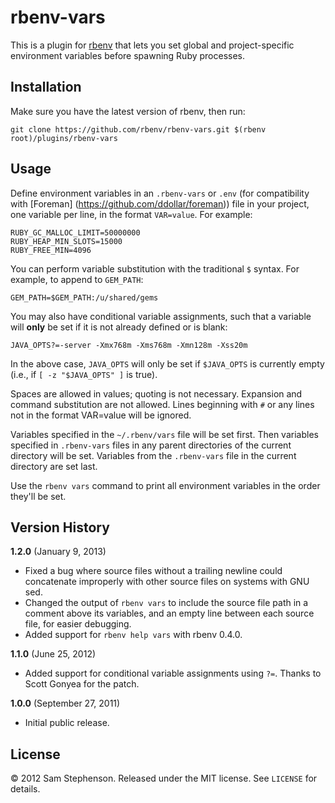 # rbenv-vars

This is a plugin for [rbenv](https://github.com/rbenv/rbenv)
that lets you set global and project-specific environment variables
before spawning Ruby processes.

## Installation

Make sure you have the latest version of rbenv, then run:

    git clone https://github.com/rbenv/rbenv-vars.git $(rbenv root)/plugins/rbenv-vars

## Usage

Define environment variables in an `.rbenv-vars` or `.env` (for compatibility with [Foreman] (https://github.com/ddollar/foreman)) file in your project, one variable per line, in the format `VAR=value`. For example:

    RUBY_GC_MALLOC_LIMIT=50000000
    RUBY_HEAP_MIN_SLOTS=15000
    RUBY_FREE_MIN=4096

You can perform variable substitution with the traditional `$`
syntax. For example, to append to `GEM_PATH`:

    GEM_PATH=$GEM_PATH:/u/shared/gems

You may also have conditional variable assignments, such that a
variable will **only** be set if it is not already defined or is blank:

    JAVA_OPTS?=-server -Xmx768m -Xms768m -Xmn128m -Xss20m

In the above case, `JAVA_OPTS` will only be set if `$JAVA_OPTS` is
currently empty (i.e., if `[ -z "$JAVA_OPTS" ]` is true).

Spaces are allowed in values; quoting is not necessary. Expansion and
command substitution are not allowed. Lines beginning with `#` or any
lines not in the format VAR=value will be ignored.

Variables specified in the `~/.rbenv/vars` file will be set
first. Then variables specified in `.rbenv-vars` files in any parent
directories of the current directory will be set. Variables from the
`.rbenv-vars` file in the current directory are set last.

Use the `rbenv vars` command to print all environment variables in the
order they'll be set.

## Version History

**1.2.0** (January 9, 2013)

* Fixed a bug where source files without a trailing newline could
  concatenate improperly with other source files on systems with GNU
  sed.
* Changed the output of `rbenv vars` to include the source file path
  in a comment above its variables, and an empty line between each
  source file, for easier debugging.
* Added support for `rbenv help vars` with rbenv 0.4.0.

**1.1.0** (June 25, 2012)

* Added support for conditional variable assignments using
  `?=`. Thanks to Scott Gonyea for the patch.

**1.0.0** (September 27, 2011)

* Initial public release.

## License

&copy; 2012 Sam Stephenson. Released under the MIT license. See
`LICENSE` for details.

